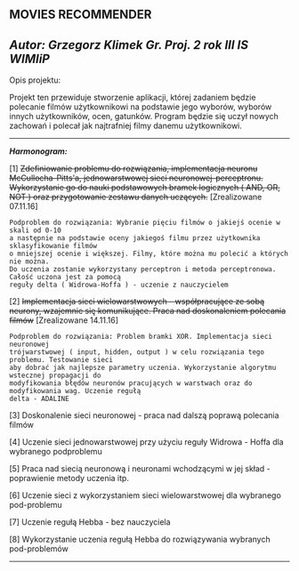 **MOVIES RECOMMENDER**
---------------------------------------------------------------------------------------------------------------------

_Autor: Grzegorz Klimek Gr. Proj. 2 rok III IS WIMIiP_
------------------------------------------------------

Opis projektu: 

Projekt ten przewiduje stworzenie aplikacji, której zadaniem będzie
polecanie filmów użytkownikowi na podstawie jego wyborów, wyborów innych
użytkowników, ocen, gatunków. Program będzie się uczył nowych zachowań 
i polecał jak najtrafniej filmy danemu użytkownikowi.

---------------------------------------

**_Harmonogram:_**

[1] ~~Zdefiniowanie problemu do rozwiązania, implementacja neuronu McCullocha-Pitts'a, 
    jednowarstwowej sieci neuronowej-perceptronu. Wykorzystanie go do nauki
    podstawowych bramek logicznych ( AND, OR, NOT ) oraz przygotowanie zestawu danych uczących.~~ [Zrealizowane 07.11.16]
    
    Podproblem do rozwiązania: Wybranie pięciu filmów o jakiejś ocenie w skali od 0-10 
    a następnie na podstawie oceny jakiegoś filmu przez użytkownika sklasyfikowanie filmów 
    o mniejszej ocenie i większej. Filmy, które można mu polecić a których nie można.
    Do uczenia zostanie wykorzystany perceptron i metoda perceptronowa. Całość uczona jest za pomocą
    reguły delta ( Widrowa-Hoffa ) - uczenie z nauczycielem

[2] ~~Implementacja sieci wielowarstwowych - współpracujące ze sobą neurony, wzajemnie się 
    komunikujące. Praca nad doskonaleniem polecania filmów~~ [Zrealizowane 14.11.16]
    
    Podproblem do rozwiązania: Problem bramki XOR. Implementacja sieci neuronowej
    trójwarstwowej ( input, hidden, output ) w celu rozwiązania tego problemu. Testowanie sieci
    aby dobrać jak najlepsze parametry uczenia. Wykorzystanie algorytmu wstecznej propagacji do 
    modyfikowania błędów neuronów pracujących w warstwach oraz do modyfikowania wag. Uczenie regułą
    delta - ADALINE
    
[3] Doskonalenie sieci neuronowej - praca nad dalszą poprawą polecania filmów
    
[4] Uczenie sieci jednowarstwowej przy użyciu reguły Widrowa - Hoffa dla wybranego podproblemu

[5] Praca nad siecią neuronową i neuronami wchodzącymi w jej skład - poprawienie metody uczenia itp.

[6] Uczenie sieci z wykorzystaniem sieci wielowarstwowej dla wybranego pod-problemu

[7] Uczenie regułą Hebba - bez nauczyciela

[8] Wykorzystanie uczenia regułą Hebba do rozwiązywania wybranych pod-problemów

---------------------------------------------------------------------------------------------------------------------